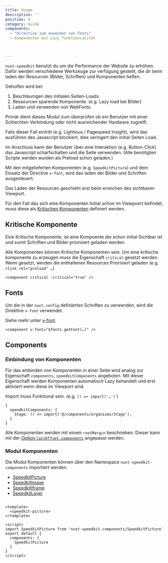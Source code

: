 ```yaml
---
title: Usage
description: ''
position: 4
category: Guide
components:
  - "Directive zum anwenden von Fonts"
  - Komponenten mit Lazy funktionialität



---
```



`nuxt-speedkit` benutzt du um die Performance der Website zu erhöhen.  
Dafür werden verschiedene Werkzeuge zur verfügung gestellt, die dir beim laden der Resourcen (Bilder, Schriften) und Komponenten helfen.

Geholfen wird bei:

1. Beschleunigen des initialen Seiten-Loads.
2. Ressourcen sparende Komponente. (e.g. Lazy load bei Bilder)
3. Laden und verwenden von WebFonts.

Primär dient dieses Modul zum überprüfen ob ein Benutzer mit einer Schlechten Verbindung oder nicht ausreichender Hardware zugreift.

Falls dieser Fall eintritt (e.g. Lighhous / Pagespeed Insight), wird das ausführen des Javascript blockiert, dies veringert den initial Seiten Load. 

Im Anschluss kann der Benutzer über eine Interaktion (e.g. Button-Click) das Javascript scharfschalten und die Seite verwenden. (Alle benötigten Scripte werden wurden als Preload schon geladen.)




Mit den mitgelieferten Komponenten (e.g. `SpeedkitPicture`) und dem Einsatz der Directive `v-font`, wird das laden der Bilder und Schriften ausgesteuert.

Das Laden der Resourcen geschieht erst beim erreichen des sichtbaren Viewport.

Für den Fall das sich eine Komponenten Initial schon im Viewpoert befindet, muss diese als [Kritischen Komponenten](/usage/#kritische-komponente) definiert werden.



## Kritische Komponente

Eine Kritische Komponente, ist eine Kompoente die schon initial Sichtbar ist und somit Schriften und Bilder priorisiert geladen werden.

Alle Komponenten können Kritische Komponenten sein. Um eine kritische komponente zu erzeugen muss die Eigenschaft `critical` gesetzt werden. Wenn gesetzt, werden die enthaltenen Resources Priorisiert geladen (e.g. `<link rel="preload" …`)

```html[Example]
<component critical :critical="true" />
```


## Fonts

Um die in der `nuxt.config` definierten Schriften zu verwenden, wird die Direktive `v-font` verwendet.

Siehe mehr unter [v-font](/v-font/).

```html[Example]
<component v-font="$fonts.getFont(…)" />
```

## Components
### Einbindung von Komponenten

Für das einbinden von Komponenten in einer Seite wird analog zur Eigenschaft `components`, `speedkitComponents` angeboten. Mit dieser Eigenschaft werden Komponenten automatisch Lazy behandelt und erst aktiviert wenn diese im Viewport sind.

<alert>
Import muss Funktional sein. (e.g. <code>() => import('…')</code>`)
</alert>

```js[Example]
{
  speedkitComponents: {
    Stage: () => import('@/components/organisms/Stage'),
  }
}
```

Alle Komponenten werden mit einem `rootMargin` beschrieben. Dieser kann mit der [Option `lazyOffset.components`](/options/#components) angepasst werden. 


### Modul Komponenten


Die Modul Komponenten können über den Namespace `nuxt-speedkit-components` importiert werden.


- [SpeedkitPicture](/components/speedkit-picture/)
- [SpeedkitImage](/components/speedkit-image/)
- [SpeedkitIframe](/components/speedkit-iframe/)
- [SpeedkitLayer](/components/speedkit-layer/)

```html[Example]

<template>
  <speedkit-picture>
</template>

<script>
import SpeedkitPicture from 'nuxt-speedkit-components/SpeedkitPicture'
export default {
  components: {
    SpeedkitPicture
  }
}
</script>
```
